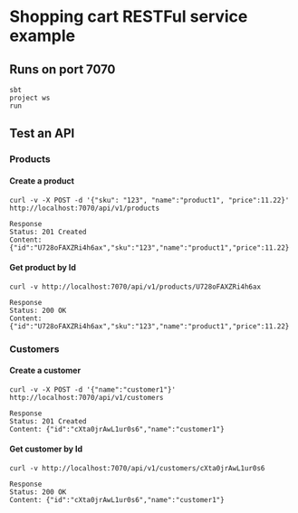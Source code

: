 # Shopping cart RESTFul service example


## Runs on port 7070

    sbt
    project ws
    run

## Test an API

### Products

#### Create a product

    curl -v -X POST -d '{"sku": "123", "name":"product1", "price":11.22}' http://localhost:7070/api/v1/products

    Response
    Status: 201 Created
    Content: {"id":"U728oFAXZRi4h6ax","sku":"123","name":"product1","price":11.22}

#### Get product by Id

    curl -v http://localhost:7070/api/v1/products/U728oFAXZRi4h6ax

    Response
    Status: 200 OK
    Content: {"id":"U728oFAXZRi4h6ax","sku":"123","name":"product1","price":11.22}

### Customers

#### Create a customer

    curl -v -X POST -d '{"name":"customer1"}' http://localhost:7070/api/v1/customers

    Response
    Status: 201 Created
    Content: {"id":"cXta0jrAwL1ur0s6","name":"customer1"}

#### Get customer by Id

    curl -v http://localhost:7070/api/v1/customers/cXta0jrAwL1ur0s6

    Response
    Status: 200 OK
    Content: {"id":"cXta0jrAwL1ur0s6","name":"customer1"}
